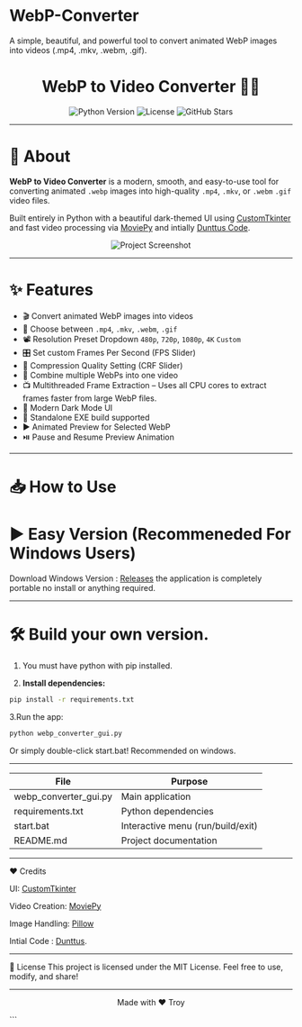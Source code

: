 # WebP-Converter
A simple, beautiful, and powerful tool to convert animated WebP images into videos (.mp4, .mkv, .webm, .gif).

<h1 align="center">WebP to Video Converter 🎥✨</h1>

<p align="center">
  <img src="https://img.shields.io/badge/python-3.9%2B-blue.svg" alt="Python Version">
  <img src="https://img.shields.io/badge/License-MIT-green.svg" alt="License">
  <img src="https://img.shields.io/github/stars/iTroy0/WebP-Converter?style=social" alt="GitHub Stars">
</p>

---

# 🚀 About

**WebP to Video Converter** is a modern, smooth, and easy-to-use tool for converting animated `.webp` images into high-quality `.mp4`, `.mkv`, or `.webm` `.gif` video files.

Built entirely in Python with a beautiful dark-themed UI using [CustomTkinter](https://github.com/TomSchimansky/CustomTkinter) and fast video processing via [MoviePy](https://zulko.github.io/moviepy/) and intially [Dunttus Code](https://github.com/Dunttus/webptomp4).
<p align="center">
  <img src="https://i.ibb.co/wFpsrJn5/Latest-Version1.png" alt="Project Screenshot">
</p>

---

# ✨ Features

- 🎬 Convert animated WebP images into videos
- 🎥 Choose between `.mp4`, `.mkv`, `.webm`, `.gif`
- 📽️ Resolution Preset Dropdown `480p`, `720p`, `1080p`, `4K` `Custom`
- 🎛️ Set custom Frames Per Second (FPS Slider)
- 💫 Compression Quality Setting (CRF Slider)
- 🔗 Combine multiple WebPs into one video
- 📺 Multithreaded Frame Extraction – Uses all CPU cores to extract frames faster from large WebP files.
- 🌙 Modern Dark Mode UI
- 🎯 Standalone EXE build supported
- ▶️ Animated Preview for Selected WebP
- ⏯️ Pause and Resume Preview Animation
  
---

# 📥 How to Use

#  ▶️ Easy Version (Recommeneded For Windows Users)
Download Windows Version : [Releases](https://github.com/iTroy0/WebP-Converter/releases)
the application is completely portable no install or anything required.

---
# 🛠️ Build your own version.

1. You must have python with pip installed.

2. **Install dependencies:**
```bash
pip install -r requirements.txt
```

3.Run the app:
```bash
python webp_converter_gui.py
```

Or simply double-click start.bat! Recommended on windows.

---

| File                | Purpose
|---------------------|--------------------------
webp_converter_gui.py | Main application
requirements.txt      | Python dependencies
start.bat             | Interactive menu (run/build/exit)
README.md             | Project documentation

---

❤️ Credits

UI: [CustomTkinter](https://github.com/TomSchimansky/CustomTkinter)

Video Creation: [MoviePy](https://zulko.github.io/moviepy/) 

Image Handling: [Pillow](https://github.com/python-pillow/Pillow)

Intial Code : [Dunttus](https://github.com/Dunttus/webptomp4).

---

📜 License
This project is licensed under the MIT License.
Feel free to use, modify, and share!

---

<p align="center"> Made with ❤️ Troy </p> ```






